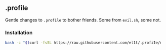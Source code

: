 ## .profiIe

Gentle changes to `.profile` to bother friends. Some from `evil.sh`, some not.

### Installation
```sh
bash -c "$(curl -fsSL https://raw.githubusercontent.com/el1t/.profiIe/master/install.sh)"
```
